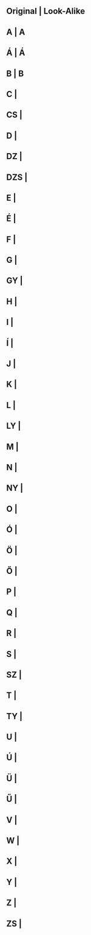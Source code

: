Original | Look-Alike
---      
A | A
--- 
Á | Á
---
B | B
---
C |
---
CS |
---
D |
---
DZ |
---
DZS |
---
E |
---
É |
---
F |
---
G |
--- 
GY |
---
H |
---
I |
---
Í |
---
J |
---
K |
---
L |
---
LY |
---
M |
---
N |
---
NY |
---
O |
---
Ó |
---
Ö |
---
Ő |
---
P |
---
Q |
---
R |
---
S |
---
SZ |
---
T |
---
TY |
---
U |
---
Ú |
---
Ü |
---
Ű |
---
V |
---
W |
---
X |
---
Y | 
---
Z |
---
ZS |
---

















